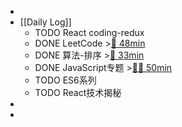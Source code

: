 -
- [[Daily Log]]
	- TODO React coding-redux
	- DONE LeetCode >[🍅 48min](#agenda-pomo://?t=f-1687242140865-2400%2Cp-1687245351659-457)
	- DONE 算法-排序 >[🍅 33min](#agenda-pomo://?t=f-1687246984675-1500%2Cp-1687251341626-421)
	- DONE JavaScript专题 >[🍅🍅 50min](#agenda-pomo://?t=f-1687251868302-1500%2Cf-1687253943736-1500)
	- TODO ES6系列
	- TODO React技术揭秘
-
-